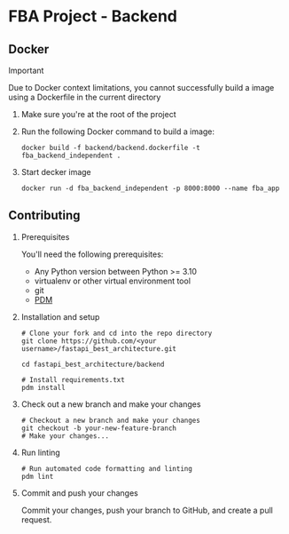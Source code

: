 # FBA Project - Backend

## Docker

> [!IMPORTANT]
> Due to Docker context limitations, you cannot successfully build a image using a Dockerfile in the current directory

1. Make sure you're at the root of the project
2. Run the following Docker command to build a image:

   ```shell
   docker build -f backend/backend.dockerfile -t fba_backend_independent .
   ```

3. Start decker image

   ```shell
   docker run -d fba_backend_independent -p 8000:8000 --name fba_app
   ```

## Contributing

1. Prerequisites

   You'll need the following prerequisites:
    - Any Python version between Python >= 3.10
    - virtualenv or other virtual environment tool
    - git
    - [PDM](https://pdm-project.org/latest/)

2. Installation and setup

   ```shell
   # Clone your fork and cd into the repo directory
   git clone https://github.com/<your username>/fastapi_best_architecture.git
   
   cd fastapi_best_architecture/backend
   
   # Install requirements.txt
   pdm install
   ```

3. Check out a new branch and make your changes

   ```shell
   # Checkout a new branch and make your changes
   git checkout -b your-new-feature-branch
   # Make your changes...
   ```

4. Run linting

   ```shell
   # Run automated code formatting and linting
   pdm lint
   ```

5. Commit and push your changes

   Commit your changes, push your branch to GitHub, and create a pull request.
